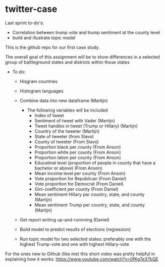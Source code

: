 # twitter-case

Last sprint to-do's:
- Correlation between trump vote and trump sentiment at the county level
- build and illustrate topic model


This is the github repo for our first case study.

The overall goal of this assignment will be to show differences in a selected group of battleground states and districts within those states

- To do:
  - Hisgram countries
  - Histogram languages
  - Combine data into new dataframe (Martijn)
    - The following variables will be included
      - Index of tweet
      - Sentiment of tweet with Vader (Martijn)
      - Tweet handles in tweet (Trump or Hillary) (Martijn)
      - Country of the tweeter (Martijn)
       - State of tweeter (from Slavo)
        - County of tweeter (From Slavo)
        - Proportion black per county (From Anson)
        - Proportion white per county (From Anson)
        - Proportion lation per county (From Anson)
        - Educatinal level (proportion of people in county that have a bachelor or above) (From Anson)
        - Mean income level per county (From Anson)
        - Vote proportion for Republican (From Daniel)
        - Vote proportion for Democrat (From Daniel)
        - Gini-coefficient per county (From Daniel)
        - Mean sentiment Hillary per country, state, and county (Martijn)
        - Mean sentiment Trump per country, state, and county (Martijn)
        
  - Get report writing up-and-runnning (Daniel)
  - Build model to predict results of elections (regression)
  - Run topic model for two selected states: preferably one with the highest Trump-vote and one with highest Hillary-vote

For the ones new to Github (like me) this short video was pretty helpful in explaining how it works: https://www.youtube.com/watch?v=0fKg7e37bQE



